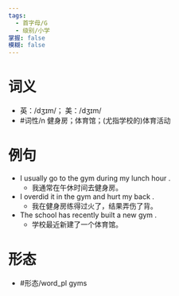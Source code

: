```yaml
---
tags:
  - 首字母/G
  - 级别/小学
掌握: false
模糊: false
---
```

# 词义
- 英：/dʒɪm/； 美：/dʒɪm/
- #词性/n  健身房；体育馆；(尤指学校的)体育活动
# 例句
- I usually go to the gym during my lunch hour .
	- 我通常在午休时间去健身房。
- I overdid it in the gym and hurt my back .
	- 我在健身房练得过火了，结果弄伤了背。
- The school has recently built a new gym .
	- 学校最近新建了一个体育馆。
# 形态
- #形态/word_pl gyms

